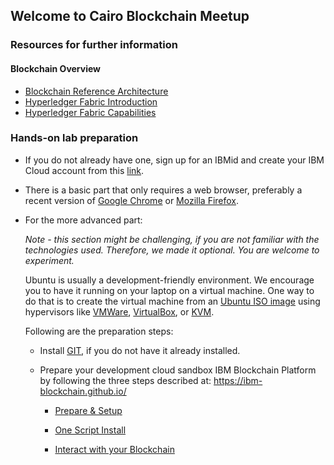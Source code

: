 ## Welcome to Cairo Blockchain Meetup

### Resources for further information
#### Blockchain Overview
   - [Blockchain Reference Architecture](https://www.ibm.com/cloud/garage/content/architecture/blockchainArchitecture/0_1)
   - [Hyperledger Fabric Introduction](http://hyperledger-fabric.readthedocs.io/en/latest/blockchain.html)
   - [Hyperledger Fabric Capabilities](http://hyperledger-fabric.readthedocs.io/en/latest/capabilities.html)

### Hands-on lab preparation

- If you do not already have one, sign up for an IBMid and create your IBM Cloud account from this [link](https://console.bluemix.net/registration/).

- There is a basic part that only requires a web browser, preferably a recent version of [Google Chrome](https://www.google.com/chrome/browser/desktop/index.html) or [Mozilla Firefox](https://www.mozilla.org/en-US/firefox/new/).

- For the more advanced part:

    *Note - this section might be challenging, if you are not familiar with the technologies used. Therefore, we made it optional. You are welcome to experiment.*
    
    Ubuntu is usually a development-friendly environment. We encourage you to have it running on your laptop on a virtual machine. One way to do that is to create the virtual machine from an [Ubuntu ISO image](https://www.ubuntu.com/download/desktop) using hypervisors like [VMWare](https://my.vmware.com/web/vmware/downloads), [VirtualBox](https://www.virtualbox.org/wiki/Downloads), or [KVM](https://www.linux-kvm.org/page/Main_Page).
    
    Following are the preparation steps:
    - Install [GIT](https://git-scm.com/book/en/v2/Getting-Started-Installing-Git), if you do not have it already installed.

    - Prepare your development cloud sandbox IBM Blockchain Platform by following the three steps described at: https://ibm-blockchain.github.io/

        - [Prepare & Setup](https://ibm-blockchain.github.io/setup/)

        - [One Script Install](https://ibm-blockchain.github.io/simple/)

        - [Interact with your Blockchain](https://ibm-blockchain.github.io/interacting/)
        


